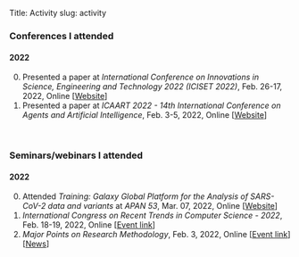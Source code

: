 Title: Activity
slug: activity

### Conferences I attended
#### 2022
0. Presented a paper at _International Conference on Innovations in Science, Engineering and Technology 2022 (ICISET 2022)_, Feb. 26-17, 2022, Online [[Website](https://iciset.iiuc.ac.bd/)]
0. Presented a paper at _ICAART 2022 - 14th International Conference on Agents and Artificial Intelligence_, Feb. 3-5, 2022, Online [[Website](https://icaart.scitevents.org/)]

&nbsp;

### Seminars/webinars I attended
#### 2022
0. Attended _Training: Galaxy Global Platform for the Analysis of SARS-CoV-2 data and variants_ at _APAN 53_, Mar. 07, 2022, Online [[Website](https://apan53.apan.net/)]
0. _International Congress on Recent Trends in Computer Science - 2022_, Feb. 18-19, 2022, Online [[Event link](https://www.linkedin.com/events/6896727219713011712/about/)]
0. _Major Points on Research Methodology_, Feb. 3, 2022, Online [[Event link](https://www.facebook.com/events/353898259636374)] [[News](https://www.ruet.ac.bd/news-and-event/webinar-on-major-points-on-research-methodology-1#)]